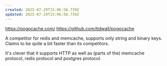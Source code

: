 ```yaml
---
created: 2025-07-29T15:06:58.739Z
updated: 2025-07-29T15:06:58.739Z
---
```

https://pogocache.com/
https://github.com/tidwall/pogocache

A competitor for redis and memcache, supports only string and binary keys. Claims to be quite a bit faster than its competitors.

It's clever that it supports HTTP as well as (parts of the) memcache protocol, redis protocol and postgres protocol.